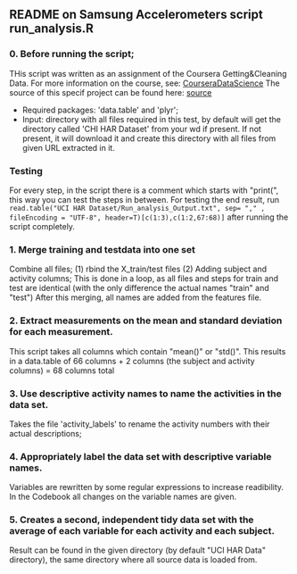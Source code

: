 ## README on Samsung Accelerometers script run_analysis.R

### 0. Before running the script;
THis script was written as an assignment of the Coursera Getting&Cleaning Data.
For more information on the course, see: [CourseraDataScience](https://www.coursera.org/specialization/jhudatascience/1 "Coursera Data Science Course")
The source of this specif project can be found here: [source](http://archive.ics.uci.edu/ml/datasets/Human+Activity+Recognition+Using+Smartphones/ "Samsung Datasets Activity Recognition Using SmartPhones")
- Required packages: 'data.table' and 'plyr';
- Input: directory with all files required in this test, by default will get the directory called 'CHI HAR Dataset' from your wd if present.
If not present, it will download it and create this directory with all files from given URL extracted in it.

### Testing
For every step, in the script there is a comment which starts with "print(", this way you can test the steps in between.
For testing the end result, run `read.table("UCI HAR Dataset/Run_analysis_Output.txt", sep= "," , fileEncoding = "UTF-8", header=T)[c(1:3),c(1:2,67:68)]`
after running the script completely.

### 1. Merge training and testdata into one set
Combine all files; 
(1) rbind the X_train/test files
(2) Adding subject and activity columns;
This is done in a loop, as all files and steps for train and test are identical 
(with the only difference the actual names "train" and "test")
After this merging, all names are added from the features file.
### 2. Extract measurements on the mean and standard deviation for each measurement.
This script takes all columns which contain "mean()" or "std()". 
This results in a data.table of 66 columns + 2 columns (the subject and activity columns) = 68 columns total
### 3. Use descriptive activity names to name the activities in the data set.
Takes the file 'activity_labels' to rename the activity numbers with their actual descriptions;
### 4. Appropriately label the data set with descriptive variable names.
Variables are rewritten by some regular expressions to increase readibility.
In the Codebook all changes on the variable names are given.
### 5. Creates a second, independent tidy data set with the average of each variable for each activity and each subject.
Result can be found in the given directory (by default "UCI HAR Data" directory), the same directory where all source data
is loaded from.
